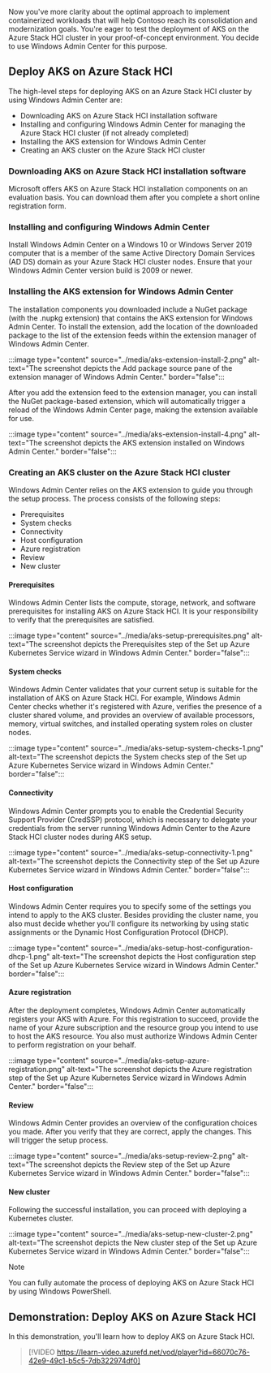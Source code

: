 Now you've more clarity about the optimal approach to implement containerized workloads that will help Contoso reach its consolidation and modernization goals. You're eager to test the deployment of AKS on the Azure Stack HCI cluster in your proof-of-concept environment. You decide to use Windows Admin Center for this purpose.

## Deploy AKS on Azure Stack HCI 

The high-level steps for deploying AKS on an Azure Stack HCI cluster by using Windows Admin Center are:

- Downloading AKS on Azure Stack HCI installation software
- Installing and configuring Windows Admin Center for managing the Azure Stack HCI cluster (if not already completed)
- Installing the AKS extension for Windows Admin Center
- Creating an AKS cluster on the Azure Stack HCI cluster

### Downloading AKS on Azure Stack HCI installation software

Microsoft offers AKS on Azure Stack HCI installation components on an evaluation basis. You can download them after you complete a short online registration form. 

### Installing and configuring Windows Admin Center 

Install Windows Admin Center on a Windows 10 or Windows Server 2019 computer that is a member of the same Active Directory Domain Services (AD DS) domain as your Azure Stack HCI cluster nodes. Ensure that your Windows Admin Center version build is 2009 or newer.

### Installing the AKS extension for Windows Admin Center

The installation components you downloaded include a NuGet package (with the .nupkg extension) that contains the AKS extension for Windows Admin Center. To install the extension, add the location of the downloaded package to the list of the extension feeds within the extension manager of Windows Admin Center.

:::image type="content" source="../media/aks-extension-install-2.png" alt-text="The screenshot depicts the Add package source pane of the extension manager of Windows Admin Center." border="false":::

After you add the extension feed to the extension manager, you can install the NuGet package-based extension, which will automatically trigger a reload of the Windows Admin Center page, making the extension available for use. 

:::image type="content" source="../media/aks-extension-install-4.png" alt-text="The screenshot depicts the AKS extension installed on Windows Admin Center." border="false":::

### Creating an AKS cluster on the Azure Stack HCI cluster

Windows Admin Center relies on the AKS extension to guide you through the setup process. The process consists of the following steps:

- Prerequisites
- System checks
- Connectivity
- Host configuration
- Azure registration
- Review
- New cluster

#### Prerequisites

Windows Admin Center lists the compute, storage, network, and software prerequisites for installing AKS on Azure Stack HCI. It is your responsibility to verify that the prerequisites are satisfied. 

:::image type="content" source="../media/aks-setup-prerequisites.png" alt-text="The screenshot depicts the Prerequisites step of the Set up Azure Kubernetes Service wizard in Windows Admin Center." border="false":::

#### System checks

Windows Admin Center validates that your current setup is suitable for the installation of AKS on Azure Stack HCI. For example, Windows Admin Center checks whether it's registered with Azure, verifies the presence of a cluster shared volume, and provides an overview of available processors, memory, virtual switches, and installed operating system roles on cluster nodes.

:::image type="content" source="../media/aks-setup-system-checks-1.png" alt-text="The screenshot depicts the System checks step of the Set up Azure Kubernetes Service wizard in Windows Admin Center." border="false":::

#### Connectivity

Windows Admin Center prompts you to enable the Credential Security Support Provider (CredSSP) protocol, which is necessary to delegate your credentials from the server running Windows Admin Center to the Azure Stack HCI cluster nodes during AKS setup. 

:::image type="content" source="../media/aks-setup-connectivity-1.png" alt-text="The screenshot depicts the Connectivity step of the Set up Azure Kubernetes Service wizard in Windows Admin Center." border="false":::

#### Host configuration

Windows Admin Center requires you to specify some of the settings you intend to apply to the AKS cluster. Besides providing the cluster name, you also must decide whether you'll configure its networking by using static assignments or the Dynamic Host Configuration Protocol (DHCP).

:::image type="content" source="../media/aks-setup-host-configuration-dhcp-1.png" alt-text="The screenshot depicts the Host configuration step of the Set up Azure Kubernetes Service wizard in Windows Admin Center." border="false":::

#### Azure registration

After the deployment completes, Windows Admin Center automatically registers your AKS with Azure. For this registration to succeed, provide the name of your Azure subscription and the resource group you intend to use to host the AKS resource. You also must authorize Windows Admin Center to perform registration on your behalf.

:::image type="content" source="../media/aks-setup-azure-registration.png" alt-text="The screenshot depicts the Azure registration step of the Set up Azure Kubernetes Service wizard in Windows Admin Center." border="false":::

#### Review

Windows Admin Center provides an overview of the configuration choices you made. After you verify that they are correct, apply the changes. This will trigger the setup process. 

:::image type="content" source="../media/aks-setup-review-2.png" alt-text="The screenshot depicts the Review step of the Set up Azure Kubernetes Service wizard in Windows Admin Center." border="false":::

#### New cluster

Following the successful installation, you can proceed with deploying a Kubernetes cluster.

:::image type="content" source="../media/aks-setup-new-cluster-2.png" alt-text="The screenshot depicts the New cluster step of the Set up Azure Kubernetes Service wizard in Windows Admin Center." border="false":::

> [!NOTE] 
> You can fully automate the process of deploying AKS on Azure Stack HCI by using Windows PowerShell.

## Demonstration: Deploy AKS on Azure Stack HCI

In this demonstration, you'll learn how to deploy AKS on Azure Stack HCI.

>[!VIDEO https://learn-video.azurefd.net/vod/player?id=66070c76-42e9-49c1-b5c5-7db322974df0]
